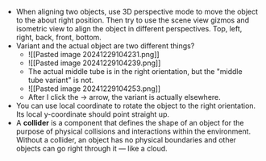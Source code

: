 - When aligning two objects, use 3D perspective mode to move the object to the about right position. Then try to use the scene view gizmos and isometric view to align the object in different perspectives. Top, left, right, back, front, bottom. 
- Variant and the actual object are two different things?
	- ![[Pasted image 20241229104231.png]]
	- ![[Pasted image 20241229104239.png]]
	- The actual middle tube is in the right orientation, but the "middle tube variant" is not. 
	- ![[Pasted image 20241229104253.png]]
	- After I click the -> arrow, the variant is actually elsewhere. 
- You can use local coordinate to rotate the object to the right orientation. Its local y-coordinate should point straight up. 
- A **collider** is a component that defines the shape of an object for the purpose of physical collisions and interactions within the environment. Without a collider, an object has no physical boundaries and other objects can go right through it — like a cloud. 